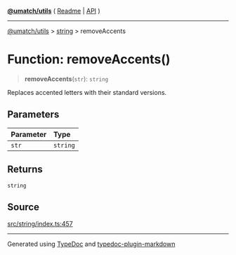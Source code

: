 [**@umatch/utils**](../../README.md) ( [Readme](../../README.md) \| [API](../../API.md) )

---

[@umatch/utils](../../API.md) > [string](../README.md) > removeAccents

# Function: removeAccents()

> **removeAccents**(`str`): `string`

Replaces accented letters with their standard versions.

## Parameters

| Parameter | Type     |
| :-------- | :------- |
| `str`     | `string` |

## Returns

`string`

## Source

[src/string/index.ts:457](https://github.com/umatch-oficial/utils/blob/a9008ad/src/string/index.ts#L457)

---

Generated using [TypeDoc](https://typedoc.org/) and [typedoc-plugin-markdown](https://www.npmjs.com/package/typedoc-plugin-markdown)
